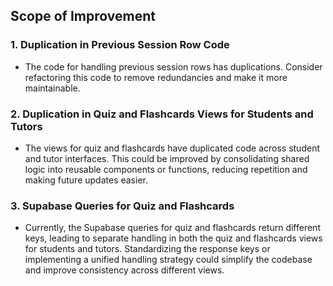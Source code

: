 ## Scope of Improvement

### 1. Duplication in Previous Session Row Code

- The code for handling previous session rows has duplications. Consider refactoring this code to remove redundancies and make it more maintainable.

### 2. Duplication in Quiz and Flashcards Views for Students and Tutors

- The views for quiz and flashcards have duplicated code across student and tutor interfaces. This could be improved by consolidating shared logic into reusable components or functions, reducing repetition and making future updates easier.

### 3. Supabase Queries for Quiz and Flashcards

- Currently, the Supabase queries for quiz and flashcards return different keys, leading to separate handling in both the quiz and flashcards views for students and tutors. Standardizing the response keys or implementing a unified handling strategy could simplify the codebase and improve consistency across different views.

